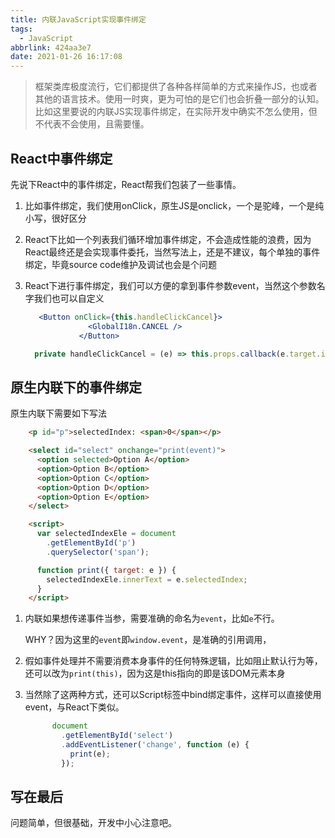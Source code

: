 ```yaml
---
title: 内联JavaScript实现事件绑定
tags:
  - JavaScript
abbrlink: 424aa3e7
date: 2021-01-26 16:17:08
---
```


> 框架类库极度流行，它们都提供了各种各样简单的方式来操作JS，也或者其他的语言技术。使用一时爽，更为可怕的是它们也会折叠一部分的认知。比如这里要说的内联JS实现事件绑定，在实际开发中确实不怎么使用，但不代表不会使用，且需要懂。



## React中事件绑定

先说下React中的事件绑定，React帮我们包装了一些事情。

1. 比如事件绑定，我们使用onClick，原生JS是onclick，一个是驼峰，一个是纯小写，很好区分

2. React下比如一个列表我们循环增加事件绑定，不会造成性能的浪费，因为React最终还是会实现事件委托，当然写法上，还是不建议，每个单独的事件绑定，毕竟source code维护及调试也会是个问题

3. React下进行事件绑定，我们可以方便的拿到事件参数event，当然这个参数名字我们也可以自定义

   ```jsx
      <Button onClick={this.handleClickCancel}>
                 <GlobalI18n.CANCEL />
               </Button>
   
     private handleClickCancel = (e) => this.props.callback(e.target.id);
   ```



## 原生内联下的事件绑定

原生内联下需要如下写法

```html
    <p id="p">selectedIndex: <span>0</span></p>

    <select id="select" onchange="print(event)">
      <option selected>Option A</option>
      <option>Option B</option>
      <option>Option C</option>
      <option>Option D</option>
      <option>Option E</option>
    </select>

    <script>
      var selectedIndexEle = document
        .getElementById('p')
        .querySelector('span');

      function print({ target: e }) {
        selectedIndexEle.innerText = e.selectedIndex;
      }
    </script>
```

1. 内联如果想传递事件当参，需要准确的命名为`event`，比如`e`不行。

   ​	WHY？因为这里的`event`即`window.event`，是准确的引用调用，

2. 假如事件处理并不需要消费本身事件的任何特殊逻辑，比如阻止默认行为等，还可以改为`print(this)`，因为这是this指向的即是该DOM元素本身

3. 当然除了这两种方式，还可以Script标签中bind绑定事件，这样可以直接使用event，与React下类似。

   ```javascript
         document
           .getElementById('select')
           .addEventListener('change', function (e) {
             print(e);
           });
   ```

   

## 写在最后

问题简单，但很基础，开发中小心注意吧。